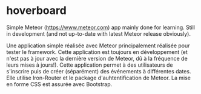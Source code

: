 hoverboard
==========

Simple Meteor (https://www.meteor.com) app mainly done for learning. Still in development (and not up-to-date with latest Meteor release obviously).

Une application simple réalisée avec Meteor principalement réalisée pour tester le framework. Cette application est toujours en développement (et n'est pas à jour avec la dernière version de Meteor, dû à la fréquence de leurs mises à jours!). 
Cette application permet à des utilisateurs de s'inscrire puis de créer (séparément) des événements à différentes dates. Elle utilise Iron-Router et le package d'auhtentification de Meteor. La mise en forme CSS est assurée avec Bootstrap.

